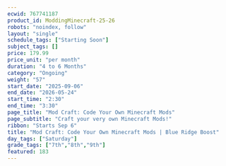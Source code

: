 ```yaml
---
ecwid: 767741187
product_id: ModdingMinecraft-25-26
robots: "noindex, follow"
layout: "single"
schedule_tags: ["Starting Soon"]
subject_tags: []
price: 179.99
price_unit: "per month"
duration: "4 to 6 Months"
category: "Ongoing"
weight: "57"
start_date: "2025-09-06"
end_date: "2026-05-24"
start_time: "2:30"
end_time: "3:30"
page_title: "Mod Craft: Code Your Own Minecraft Mods"
page_subtitle: "Craft your very own Minecraft Mods!"
ribbon: "Starts Sep 6"
title: "Mod Craft: Code Your Own Minecraft Mods | Blue Ridge Boost"
day_tags: ["Saturday"]
grade_tags: ["7th","8th","9th"]
featured: 183
---
```


